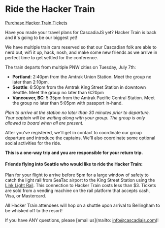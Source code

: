 # Ride the Hacker Train

<a href="https://ti.to/event-loop/cjsfest-2015" class="btn btn-success">Purchase Hacker Train Tickets</a>

Have you made your travel plans for CascadiaJS yet? Hacker Train is back and it's going to be our biggest yet! 

We have multiple train cars reserved so that our Cascadian folk are able to nerd out, wifi it up, hack, nosh, and make some new friends as we arrive in perfect time to get settled for the conference.

The train departs from multiple PNW cities on Tuesday, July 7th: 

* **Portland**: 2:40pm from the Amtrak Union Station. Meet the group no later than 2:10pm.
* **Seattle**: 6:50pm from the Amtrak King Street Station in downtown Seattle. Meet the group no later than 6:20pm
* **Vancouver, BC**: 5:35pm from the Amtrak Pacific Central Station. Meet the group no later than 5:05pm with passport in-hand.

*Plan to arrive at the station no later than 30 minutes prior to departure. Your captain will be waiting along with your group. The group is only allowed to board when all are present.*

After you've registered, we'll get in contact to coordinate our group departure and introduce the captains. We'll also coordinate some optional social activities for the ride.

**This is a one-way trip and you are responsible for your return trip.**

#### Friends flying into Seattle who would like to ride the Hacker Train:

Plan for your flight to arrive before 5pm for a large window of safety to catch the light rail from SeaTac airport to the King Street Station using the [Link Light Rail](http://www.soundtransit.org/schedules/central-link-light-rail).
This connection to Hacker Train costs less than $3. Tickets are sold from a vending machine on the rail platform that accepts cash, Visa, or Mastercard.

All Hacker Train attendees will hop on a shuttle upon arrival to Bellingham to be whisked off to the resort!

If you have ANY questions, please [email us](mailto: info@cascadiajs.com)!